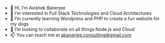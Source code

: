 - 👋 Hi, I’m Avishek Banerjee
- 👀 I’m interested in Full Stack Technologies and Cloud Architectures
- 🌱 I’m currently learning Wordpress and PHP to create a fun website for my dogs
- 💞️ I’m looking to collaborate on all things Node.js and Cloud
- 📫 You can reach me at abanerjee.consulting@gmail.com

<!---
avishek143/avishek143 is a ✨ special ✨ repository because its `README.md` (this file) appears on your GitHub profile.
You can click the Preview link to take a look at your changes.
--->
